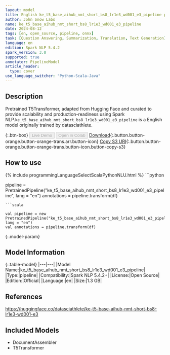 ```yaml
---
layout: model
title: English ke_t5_base_aihub_nmt_short_bs8_lr1e3_wd001_e3_pipeline pipeline T5Transformer from datasciathlete
author: John Snow Labs
name: ke_t5_base_aihub_nmt_short_bs8_lr1e3_wd001_e3_pipeline
date: 2024-08-12
tags: [en, open_source, pipeline, onnx]
task: [Question Answering, Summarization, Translation, Text Generation]
language: en
edition: Spark NLP 5.4.2
spark_version: 3.0
supported: true
annotator: PipelineModel
article_header:
  type: cover
use_language_switcher: "Python-Scala-Java"
---
```


## Description

Pretrained T5Transformer, adapted from Hugging Face and curated to provide scalability and production-readiness using Spark NLP.`ke_t5_base_aihub_nmt_short_bs8_lr1e3_wd001_e3_pipeline` is a English model originally trained by datasciathlete.

{:.btn-box}
<button class="button button-orange" disabled>Live Demo</button>
<button class="button button-orange" disabled>Open in Colab</button>
[Download](https://s3.amazonaws.com/auxdata.johnsnowlabs.com/public/models/ke_t5_base_aihub_nmt_short_bs8_lr1e3_wd001_e3_pipeline_en_5.4.2_3.0_1723440070572.zip){:.button.button-orange.button-orange-trans.arr.button-icon}
[Copy S3 URI](s3://auxdata.johnsnowlabs.com/public/models/ke_t5_base_aihub_nmt_short_bs8_lr1e3_wd001_e3_pipeline_en_5.4.2_3.0_1723440070572.zip){:.button.button-orange.button-orange-trans.button-icon.button-copy-s3}

## How to use



<div class="tabs-box" markdown="1">
{% include programmingLanguageSelectScalaPythonNLU.html %}
```python

pipeline = PretrainedPipeline("ke_t5_base_aihub_nmt_short_bs8_lr1e3_wd001_e3_pipeline", lang = "en")
annotations =  pipeline.transform(df)   

```
```scala

val pipeline = new PretrainedPipeline("ke_t5_base_aihub_nmt_short_bs8_lr1e3_wd001_e3_pipeline", lang = "en")
val annotations = pipeline.transform(df)

```
</div>

{:.model-param}
## Model Information

{:.table-model}
|---|---|
|Model Name:|ke_t5_base_aihub_nmt_short_bs8_lr1e3_wd001_e3_pipeline|
|Type:|pipeline|
|Compatibility:|Spark NLP 5.4.2+|
|License:|Open Source|
|Edition:|Official|
|Language:|en|
|Size:|1.3 GB|

## References

https://huggingface.co/datasciathlete/ke-t5-base-aihub-nmt-short-bs8-lr1e3-wd001-e3

## Included Models

- DocumentAssembler
- T5Transformer